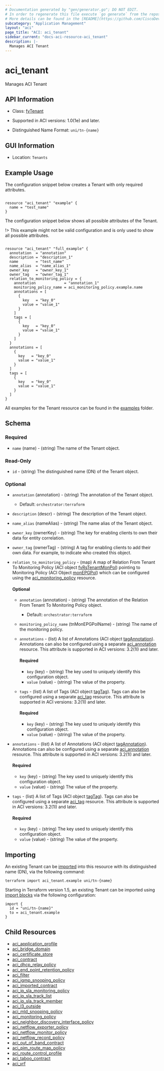 ```yaml
---
# Documentation generated by "gen/generator.go"; DO NOT EDIT.
# In order to regenerate this file execute `go generate` from the repository root.
# More details can be found in the [README](https://github.com/CiscoDevNet/terraform-provider-aci/blob/master/README.md).
subcategory: "Application Management"
layout: "aci"
page_title: "ACI: aci_tenant"
sidebar_current: "docs-aci-resource-aci_tenant"
description: |-
  Manages ACI Tenant
---
```


# aci_tenant #

Manages ACI Tenant



## API Information ##

* Class: [fvTenant](https://pubhub.devnetcloud.com/media/model-doc-latest/docs/app/index.html#/objects/fvTenant/overview)

* Supported in ACI versions: 1.0(1e) and later.

* Distinguished Name Format: `uni/tn-{name}`

## GUI Information ##

* Location: `Tenants`

## Example Usage ##

The configuration snippet below creates a Tenant with only required attributes.

```hcl

resource "aci_tenant" "example" {
  name = "test_name"
}

```
The configuration snippet below shows all possible attributes of the Tenant.

!> This example might not be valid configuration and is only used to show all possible attributes.

```hcl

resource "aci_tenant" "full_example" {
  annotation  = "annotation"
  description = "description_1"
  name        = "test_name"
  name_alias  = "name_alias_1"
  owner_key   = "owner_key_1"
  owner_tag   = "owner_tag_1"
  relation_to_monitoring_policy = {
    annotation             = "annotation_1"
    monitoring_policy_name = aci_monitoring_policy.example.name
    annotations = [
      {
        key   = "key_0"
        value = "value_1"
      }
    ]
    tags = [
      {
        key   = "key_0"
        value = "value_1"
      }
    ]
  }
  annotations = [
    {
      key   = "key_0"
      value = "value_1"
    }
  ]
  tags = [
    {
      key   = "key_0"
      value = "value_1"
    }
  ]
}

```

All examples for the Tenant resource can be found in the [examples](https://github.com/CiscoDevNet/terraform-provider-aci/tree/master/examples/resources/aci_tenant) folder.

## Schema ##

### Required ###

* `name` (name) - (string) The name of the Tenant object.

### Read-Only ###

* `id` - (string) The distinguished name (DN) of the Tenant object.

### Optional ###

* `annotation` (annotation) - (string) The annotation of the Tenant object.
  - Default: `orchestrator:terraform`
* `description` (descr) - (string) The description of the Tenant object.
* `name_alias` (nameAlias) - (string) The name alias of the Tenant object.
* `owner_key` (ownerKey) - (string) The key for enabling clients to own their data for entity correlation.
* `owner_tag` (ownerTag) - (string) A tag for enabling clients to add their own data. For example, to indicate who created this object.
* `relation_to_monitoring_policy` - (map) A map of Relation From Tenant To Monitoring Policy (ACI object [fvRsTenantMonPol](https://pubhub.devnetcloud.com/media/model-doc-latest/docs/app/index.html#/objects/fvRsTenantMonPol/overview)) pointing to Monitoring Policy (ACI Object [monEPGPol](https://pubhub.devnetcloud.com/media/model-doc-latest/docs/app/index.html#/objects/monEPGPol/overview)) which can be configured using the [aci_monitoring_policy](https://registry.terraform.io/providers/CiscoDevNet/aci/latest/docs/resources/monitoring_policy) resource.
  #### Optional ####
    
    * `annotation` (annotation) - (string) The annotation of the Relation From Tenant To Monitoring Policy object.
      - Default: `orchestrator:terraform`
    * `monitoring_policy_name` (tnMonEPGPolName) - (string) The name of the monitoring policy.
    * `annotations` - (list) A list of Annotations (ACI object [tagAnnotation](https://pubhub.devnetcloud.com/media/model-doc-latest/docs/app/index.html#/objects/tagAnnotation/overview)). Annotations can also be configured using a separate [aci_annotation](https://registry.terraform.io/providers/CiscoDevNet/aci/latest/docs/resources/annotation) resource. This attribute is supported in ACI versions: 3.2(1l) and later.
      #### Required ####
  
        * `key` (key) - (string) The key used to uniquely identify this configuration object.
        * `value` (value) - (string) The value of the property.
    * `tags` - (list) A list of Tags (ACI object [tagTag](https://pubhub.devnetcloud.com/media/model-doc-latest/docs/app/index.html#/objects/tagTag/overview)). Tags can also be configured using a separate [aci_tag](https://registry.terraform.io/providers/CiscoDevNet/aci/latest/docs/resources/tag) resource. This attribute is supported in ACI versions: 3.2(1l) and later.
      #### Required ####
  
        * `key` (key) - (string) The key used to uniquely identify this configuration object.
        * `value` (value) - (string) The value of the property.
* `annotations` - (list) A list of Annotations (ACI object [tagAnnotation](https://pubhub.devnetcloud.com/media/model-doc-latest/docs/app/index.html#/objects/tagAnnotation/overview)). Annotations can also be configured using a separate [aci_annotation](https://registry.terraform.io/providers/CiscoDevNet/aci/latest/docs/resources/annotation) resource. This attribute is supported in ACI versions: 3.2(1l) and later.
  #### Required ####
  
    * `key` (key) - (string) The key used to uniquely identify this configuration object.
    * `value` (value) - (string) The value of the property.
* `tags` - (list) A list of Tags (ACI object [tagTag](https://pubhub.devnetcloud.com/media/model-doc-latest/docs/app/index.html#/objects/tagTag/overview)). Tags can also be configured using a separate [aci_tag](https://registry.terraform.io/providers/CiscoDevNet/aci/latest/docs/resources/tag) resource. This attribute is supported in ACI versions: 3.2(1l) and later.
  #### Required ####
  
    * `key` (key) - (string) The key used to uniquely identify this configuration object.
    * `value` (value) - (string) The value of the property.

## Importing

An existing Tenant can be [imported](https://www.terraform.io/docs/import/index.html) into this resource with its distinguished name (DN), via the following command:

```
terraform import aci_tenant.example uni/tn-{name}
```

Starting in Terraform version 1.5, an existing Tenant can be imported
using [import blocks](https://developer.hashicorp.com/terraform/language/import) via the following configuration:

```
import {
  id = "uni/tn-{name}"
  to = aci_tenant.example
}
```

## Child Resources
  
  - [aci_application_profile](https://registry.terraform.io/providers/CiscoDevNet/aci/latest/docs/resources/application_profile)
  - [aci_bridge_domain](https://registry.terraform.io/providers/CiscoDevNet/aci/latest/docs/resources/bridge_domain)
  - [aci_certificate_store](https://registry.terraform.io/providers/CiscoDevNet/aci/latest/docs/resources/certificate_store)
  - [aci_contract](https://registry.terraform.io/providers/CiscoDevNet/aci/latest/docs/resources/contract)
  - [aci_dhcp_relay_policy](https://registry.terraform.io/providers/CiscoDevNet/aci/latest/docs/resources/dhcp_relay_policy)
  - [aci_end_point_retention_policy](https://registry.terraform.io/providers/CiscoDevNet/aci/latest/docs/resources/end_point_retention_policy)
  - [aci_filter](https://registry.terraform.io/providers/CiscoDevNet/aci/latest/docs/resources/filter)
  - [aci_igmp_snooping_policy](https://registry.terraform.io/providers/CiscoDevNet/aci/latest/docs/resources/igmp_snooping_policy)
  - [aci_imported_contract](https://registry.terraform.io/providers/CiscoDevNet/aci/latest/docs/resources/imported_contract)
  - [aci_ip_sla_monitoring_policy](https://registry.terraform.io/providers/CiscoDevNet/aci/latest/docs/resources/ip_sla_monitoring_policy)
  - [aci_ip_sla_track_list](https://registry.terraform.io/providers/CiscoDevNet/aci/latest/docs/resources/ip_sla_track_list)
  - [aci_ip_sla_track_member](https://registry.terraform.io/providers/CiscoDevNet/aci/latest/docs/resources/ip_sla_track_member)
  - [aci_l3_outside](https://registry.terraform.io/providers/CiscoDevNet/aci/latest/docs/resources/l3_outside)
  - [aci_mld_snooping_policy](https://registry.terraform.io/providers/CiscoDevNet/aci/latest/docs/resources/mld_snooping_policy)
  - [aci_monitoring_policy](https://registry.terraform.io/providers/CiscoDevNet/aci/latest/docs/resources/monitoring_policy)
  - [aci_neighbor_discovery_interface_policy](https://registry.terraform.io/providers/CiscoDevNet/aci/latest/docs/resources/neighbor_discovery_interface_policy)
  - [aci_netflow_exporter_policy](https://registry.terraform.io/providers/CiscoDevNet/aci/latest/docs/resources/netflow_exporter_policy)
  - [aci_netflow_monitor_policy](https://registry.terraform.io/providers/CiscoDevNet/aci/latest/docs/resources/netflow_monitor_policy)
  - [aci_netflow_record_policy](https://registry.terraform.io/providers/CiscoDevNet/aci/latest/docs/resources/netflow_record_policy)
  - [aci_out_of_band_contract](https://registry.terraform.io/providers/CiscoDevNet/aci/latest/docs/resources/out_of_band_contract)
  - [aci_pim_route_map_policy](https://registry.terraform.io/providers/CiscoDevNet/aci/latest/docs/resources/pim_route_map_policy)
  - [aci_route_control_profile](https://registry.terraform.io/providers/CiscoDevNet/aci/latest/docs/resources/route_control_profile)
  - [aci_taboo_contract](https://registry.terraform.io/providers/CiscoDevNet/aci/latest/docs/resources/taboo_contract)
  - [aci_vrf](https://registry.terraform.io/providers/CiscoDevNet/aci/latest/docs/resources/vrf)